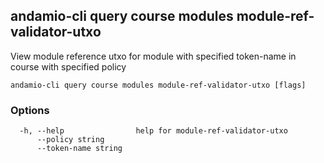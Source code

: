 ## andamio-cli query course modules module-ref-validator-utxo

View module reference utxo for module with specified token-name in course with specified policy

```
andamio-cli query course modules module-ref-validator-utxo [flags]
```

### Options

```
  -h, --help                help for module-ref-validator-utxo
      --policy string       
      --token-name string   
```


